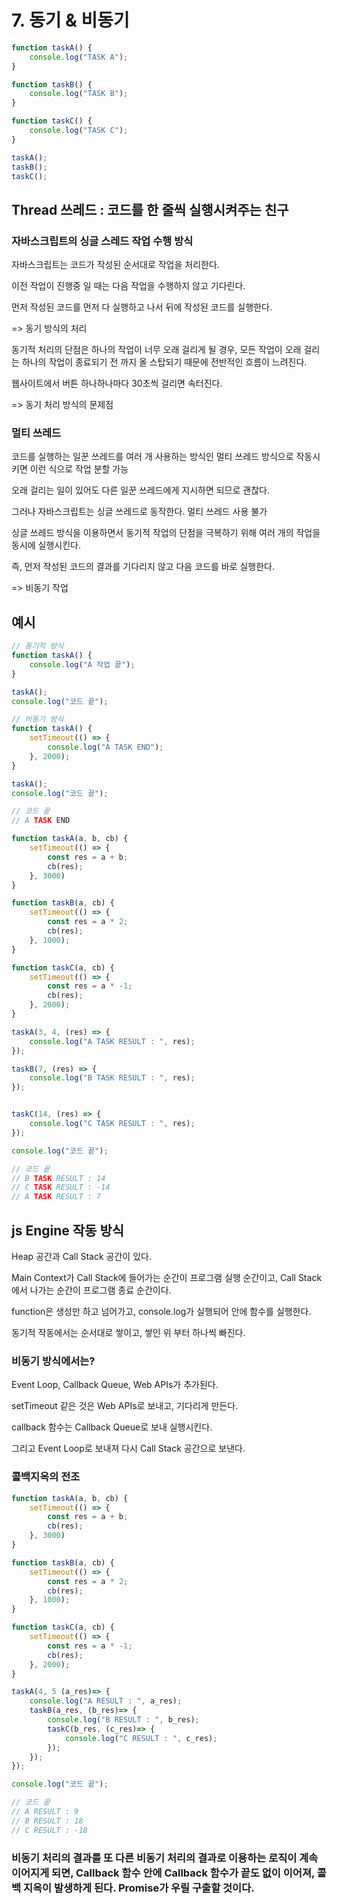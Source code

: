 # 7. 동기 & 비동기

```js
function taskA() {
    console.log("TASK A");
}

function taskB() {
    console.log("TASK B");
}

function taskC() {
    console.log("TASK C");
}

taskA();
taskB();
taskC();
```

## Thread 쓰레드 : 코드를 한 줄씩 실행시켜주는 친구


### 자바스크립트의 싱글 스레드 작업 수행 방식

자바스크립트는 코드가 작성된 순서대로 작업을 처리한다.

이전 작업이 진행중 일 때는 다음 작업을 수행하지 않고 기다린다.

먼저 작성된 코드를 먼저 다 실행하고 나서 뒤에 작성된 코드를 실행한다.

=> 동기 방식의 처리

동기적 처리의 단점은 하나의 작업이 너무 오래 걸리게 될 경우, 모든 작업이 오래 걸리는 하나의 작업이 종료되기 전 까지 올 스탑되기 때문에 전반적인 흐름이 느려진다.

웹사이트에서 버튼 하나하나마다 30초씩 걸리면 속터진다.

=> 동기 처리 방식의 문제점

### 멀티 쓰레드

코드를 실행하는 일꾼 쓰레드를 여러 개 사용하는 방식인 멀티 쓰레드 방식으로 작동시키면 이런 식으로 작업 분할 가능

오래 걸리는 일이 있어도 다른 일꾼 쓰레드에게 지시하면 되므로 괜찮다.

그러나 자바스크립트는 싱글 쓰레드로 동작한다. 멀티 쓰레드 사용 불가

싱글 쓰레드 방식을 이용하면서 동기적 작업의 단점을 극복하기 위해 여러 개의 작업을 동시에 실행시킨다.

즉, 먼저 작성된 코드의 결과를 기다리지 않고 다음 코드를 바로 실행한다. 

=> 비동기 작업

## 예시

```js
// 동기적 방식
function taskA() {
    console.log("A 작업 끝");
}

taskA();
console.log("코드 끝");
```

```js
// 비동기 방식
function taskA() {
    setTimeout(() => {
        console.log("A TASK END");
    }, 2000);
}

taskA();
console.log("코드 끝");

// 코드 끝
// A TASK END
```

```js
function taskA(a, b, cb) {
    setTimeout(() => {
        const res = a + b;
        cb(res); 
    }, 3000)
}

function taskB(a, cb) {
    setTimeout(() => {
        const res = a * 2;
        cb(res);
    }, 1000);
}

function taskC(a, cb) {
    setTimeout(() => {
        const res = a * -1;
        cb(res);
    }, 2000);
}

taskA(3, 4, (res) => {
    console.log("A TASK RESULT : ", res);
});

taskB(7, (res) => {
    console.log("B TASK RESULT : ", res);
});


taskC(14, (res) => {
    console.log("C TASK RESULT : ", res);
});

console.log("코드 끝");

// 코드 끝
// B TASK RESULT : 14
// C TASK RESULT : -14
// A TASK RESULT : 7
```

## js Engine 작동 방식

Heap 공간과 Call Stack 공간이 있다.

Main Context가 Call Stack에 들어가는 순간이 프로그램 실행 순간이고, Call Stack에서 나가는 순간이 프로그램 종료 순간이다.

function은 생성만 하고 넘어가고, console.log가 실행되어 안에 함수를 실행한다.

동기적 작동에서는 순서대로 쌓이고, 쌓인 위 부터 하나씩 빠진다.

### 비동기 방식에서는?

Event Loop, Callback Queue, Web APIs가 추가된다.

setTimeout 같은 것은 Web APIs로 보내고, 기다리게 만든다.

callback 함수는 Callback Queue로 보내 실행시킨다.

그리고 Event Loop로 보내져 다시 Call Stack 공간으로 보낸다.

### 콜백지옥의 전조

```js
function taskA(a, b, cb) {
    setTimeout(() => {
        const res = a + b;
        cb(res); 
    }, 3000)
}

function taskB(a, cb) {
    setTimeout(() => {
        const res = a * 2;
        cb(res);
    }, 1000);
}

function taskC(a, cb) {
    setTimeout(() => {
        const res = a * -1;
        cb(res);
    }, 2000);
}

taskA(4, 5 (a_res)=> {
    console.log("A RESULT : ", a_res);
    taskB(a_res, (b_res)=> {
        console.log("B RESULT : ", b_res);
        taskC(b_res, (c_res)=> {
            console.log("C RESULT : ", c_res);
        });
    });
});

console.log("코드 끝");

// 코드 끝
// A RESULT : 9
// B RESULT : 18
// C RESULT : -18
```
### 비동기 처리의 결과를 또 다른 비동기 처리의 결과로 이용하는 로직이 계속 이어지게 되면, Callback 함수 안에 Callback 함수가 끝도 없이 이어져, 콜백 지옥이 발생하게 된다. Promise가 우릴 구출할 것이다.